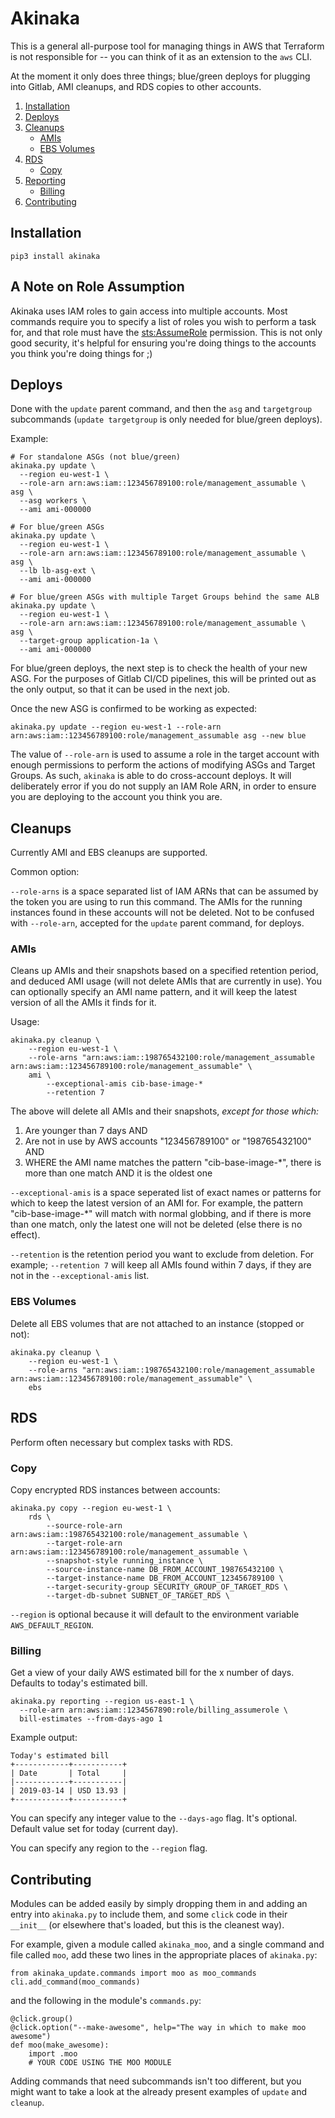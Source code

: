 # Akinaka
This is a general all-purpose tool for managing things in AWS that Terraform is not responsible for -- you can think of it as an extension to the `aws` CLI.

At the moment it only does three things; blue/green deploys for plugging into Gitlab, AMI cleanups, and RDS copies to other accounts.

1. [Installation](#installation)
2. [Deploys](#deploys)
3. [Cleanups](#cleanups)
   - [AMIs](#amis)
   - [EBS Volumes](#ebs)
4. [RDS](#rds)
   - [Copy](#copy)
5. [Reporting](#reporting)
   - [Billing](#billing)
6. [Contributing](#contributing)

## Installation

    pip3 install akinaka

## A Note on Role Assumption
Akinaka uses IAM roles to gain access into multiple accounts. Most commands require you to specify a list of roles you wish to perform a task for, and that role must have the [sts:AssumeRole](https://docs.aws.amazon.com/IAM/latest/UserGuide/id_credentials_temp_control-access_enable-create.html) permission. This is not only good security, it's helpful for ensuring you're doing things to the accounts you think you're doing things for ;)

## Deploys
Done with the `update` parent command, and then the `asg` and `targetgroup` subcommands (`update targetgroup` is only needed for blue/green deploys).

Example:

    # For standalone ASGs (not blue/green)
    akinaka.py update \
      --region eu-west-1 \
      --role-arn arn:aws:iam::123456789100:role/management_assumable \
    asg \
      --asg workers \
      --ami ami-000000

    # For blue/green ASGs
    akinaka.py update \
      --region eu-west-1 \
      --role-arn arn:aws:iam::123456789100:role/management_assumable \
    asg \
      --lb lb-asg-ext \
      --ami ami-000000

    # For blue/green ASGs with multiple Target Groups behind the same ALB
    akinaka.py update \
      --region eu-west-1 \
      --role-arn arn:aws:iam::123456789100:role/management_assumable \
    asg \
      --target-group application-1a \
      --ami ami-000000

For blue/green deploys, the next step is to check the health of your new ASG.
For the purposes of Gitlab CI/CD pipelines, this will be printed out as the only
output, so that it can be used in the next job.

Once the new ASG is confirmed to be working as expected:

    akinaka.py update --region eu-west-1 --role-arn arn:aws:iam::123456789100:role/management_assumable asg --new blue

The value of `--role-arn` is used to assume a role in the target account with enough
permissions to perform the actions of modifying ASGs and Target Groups. As such,
`akinaka` is able to do cross-account deploys. It will deliberately error if you
do not supply an IAM Role ARN, in order to ensure you are deploying to the account
you think you are.

## Cleanups
Currently AMI and EBS cleanups are supported.

Common option:

`--role-arns` is a space separated list of IAM ARNs that can be assumed by the token you are using
to run this command. The AMIs for the running instances found in these accounts will not be deleted. Not to be confused with `--role-arn`, accepted for the `update` parent command, for deploys.

### AMIs
Cleans up AMIs and their snapshots based on a specified retention period, and deduced AMI usage (will
not delete AMIs that are currently in use). You can optionally specify an AMI name pattern, and it will
keep the latest version of all the AMIs it finds for it.

Usage:

    akinaka.py cleanup \
        --region eu-west-1 \
        --role-arns "arn:aws:iam::198765432100:role/management_assumable arn:aws:iam::123456789100:role/management_assumable" \
        ami \
            --exceptional-amis cib-base-image-*
            --retention 7

The above will delete all AMIs and their snapshots, _except for those which:_

1. Are younger than 7 days AND
2. Are not in use by AWS accounts "123456789100" or "198765432100" AND
3. WHERE the AMI name matches the pattern "cib-base-image-*", there is more than one match AND it is the oldest one

`--exceptional-amis` is a space seperated list of exact names or patterns for which to keep the latest
version of an AMI for. For example, the pattern "cib-base-image-*" will match with normal globbing, and
if there is more than one match, only the latest one will not be deleted (else there is no effect).

`--retention` is the retention period you want to exclude from deletion. For example; `--retention 7`
will keep all AMIs found within 7 days, if they are not in the `--exceptional-amis` list.

### EBS Volumes
Delete all EBS volumes that are not attached to an instance (stopped or not):

    akinaka.py cleanup \
        --region eu-west-1 \
        --role-arns "arn:aws:iam::198765432100:role/management_assumable arn:aws:iam::123456789100:role/management_assumable" \
        ebs

## RDS
Perform often necessary but complex tasks with RDS.

### Copy
Copy encrypted RDS instances between accounts:

    akinaka.py copy --region eu-west-1 \
        rds \
            --source-role-arn arn:aws:iam::198765432100:role/management_assumable \
            --target-role-arn arn:aws:iam::123456789100:role/management_assumable \
            --snapshot-style running_instance \
            --source-instance-name DB_FROM_ACCOUNT_198765432100 \
            --target-instance-name DB_FROM_ACCOUNT_123456789100 \
            --target-security-group SECURITY_GROUP_OF_TARGET_RDS \
            --target-db-subnet SUBNET_OF_TARGET_RDS \

`--region` is optional because it will default to the environment variable `AWS_DEFAULT_REGION`.

### Billing
Get a view of your daily AWS estimated bill for the x number of days. Defaults to today's estimated bill.

    akinaka.py reporting --region us-east-1 \
      --role-arn arn:aws:iam::1234567890:role/billing_assumerole \
      bill-estimates --from-days-ago 1

Example output:

    Today's estimated bill
    +------------+-----------+
    | Date       | Total     |
    |------------+-----------|
    | 2019-03-14 | USD 13.93 |
    +------------+-----------+

You can specify any integer value to the `--days-ago` flag. It's optional. Default value set for today (current day).

You can specify any region to the `--region` flag.


## Contributing
Modules can be added easily by simply dropping them in and adding an entry into `akinaka.py` to include them, and some `click` code in their `__init__` (or elsewhere that's loaded, but this is the cleanest way).

For example, given a module called `akinaka_moo`, and a single command and file called `moo`, add these two lines in the appropriate places of `akinaka.py`:

    from akinaka_update.commands import moo as moo_commands
    cli.add_command(moo_commands)

and the following in the module's `commands.py`:

    @click.group()
    @click.option("--make-awesome", help="The way in which to make moo awesome")
    def moo(make_awesome):
        import .moo
        # YOUR CODE USING THE MOO MODULE

Adding commands that need subcommands isn't too different, but you might want to take a look at the already present examples of `update` and `cleanup`.
